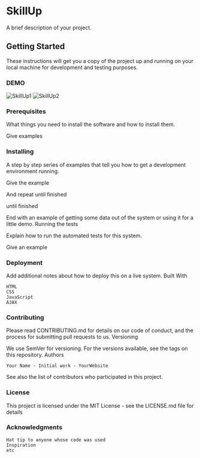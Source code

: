 # SkillUp

A brief description of your project.
## Getting Started

These instructions will get you a copy of the project up and running on your local machine for development and testing purposes.

### DEMO
![SkillUp1](https://user-images.githubusercontent.com/70359874/211209685-e1a88f5e-644a-4d80-90f6-485688f826e3.png)
![SkillUp2](https://user-images.githubusercontent.com/70359874/211209686-5aa5acd5-1fd6-4d66-8192-55070c99d637.png)

### Prerequisites

What things you need to install the software and how to install them.

Give examples

### Installing

A step by step series of examples that tell you how to get a development environment running.

Give the example

And repeat until finished

until finished

End with an example of getting some data out of the system or using it for a little demo.
Running the tests

Explain how to run the automated tests for this system.

Give an example

### Deployment

Add additional notes about how to deploy this on a live system.
Built With

    HTML
    CSS
    JavaScript
    AJAX

### Contributing

Please read CONTRIBUTING.md for details on our code of conduct, and the process for submitting pull requests to us.
Versioning

We use SemVer for versioning. For the versions available, see the tags on this repository.
Authors

    Your Name - Initial work - YourWebsite

See also the list of contributors who participated in this project.

### License

This project is licensed under the MIT License - see the LICENSE.md file for details

### Acknowledgments

    Hat tip to anyone whose code was used
    Inspiration
    etc
